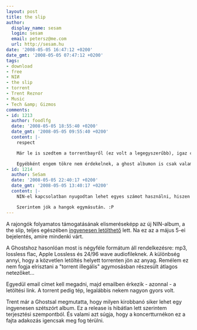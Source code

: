 ```yaml
---
layout: post
title: the slip
author:
  display_name: sesam
  login: sesam
  email: petersz@me.com
  url: http://sesam.hu
date: '2008-05-05 16:47:12 +0200'
date_gmt: '2008-05-05 07:47:12 +0200'
tags:
- download
- free
- NIИ
- the slip
- torrent
- Trent Reznor
- Music
- Tech &amp; Gizmos
comments:
- id: 1213
  author: foodlfg
  date: '2008-05-05 18:55:40 +0200'
  date_gmt: '2008-05-05 09:55:40 +0200'
  content: |-
    respect

    Már le is szedtem a torrentbayről (ez volt a legegyszerűbb), igaz csak 400k-val jött, de annyi baj legyen.. &gt;.&lt; xD

    Egyébként engem tökre nem érdekelnek, a ghost albumon is csak valami hangok voltak egymásután.. De mivel ilyen jó fejek, hogy ingyen felteszik, így azért belehallgatok.
- id: 1214
  author: SeSam
  date: '2008-05-05 22:40:17 +0200'
  date_gmt: '2008-05-05 13:40:17 +0200'
  content: |-
    NIN-el kapcsolatban nyugodtan lehet egyes számot használni, hiszen gyakorlatilag Trent Reznor a NIN. :)

    Szerintem jók a hangok egymásután. :P
---
```


A rajongók folyamatos támogatásának elismeréseképp az új NIN-album, a the slip, teljes egészében [ingyenesen letölthető](http://dl.nin.com/theslip/signup) lett. Na ez az a május 5-ei bejelentés, amire mindenki várt.

A Ghostshoz hasonlóan most is négyféle formátum áll rendelkezésre: mp3, lossless flac, Apple Lossless és 24/96 wave audiofileknek. A különbség annyi, hogy a közvetlen letöltés helyett torrenten jön az anyag. Remélem ez nem fogja elrisztani a "torrent illegális" agymosásban részesült átlagos netezőket...

Egyedül email címet kell megadni, majd emailben érkezik - azonnal - a letöltési link. A torrent pedig tép, legalábbis nekem nagyon gyors volt.

Trent már a Ghostsal megmutatta, hogy milyen kirobbanó siker lehet egy ingyenesen szétszórt album. Ez a release is hibátlan lett szerintem terjesztési szempontból. És valami azt súgja, hogy a koncertturnékon ez a fajta adakozás igencsak meg fog térülni.

